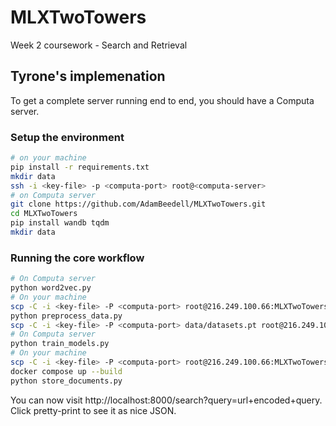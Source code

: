 # MLXTwoTowers
Week 2 coursework - Search and Retrieval


## Tyrone's implemenation

To get a complete server running end to end, you should have a Computa server.

### Setup the environment

```bash
# on your machine
pip install -r requirements.txt
mkdir data
ssh -i <key-file> -p <computa-port> root@<computa-server>
# on Computa server
git clone https://github.com/AdamBeedell/MLXTwoTowers.git
cd MLXTwoTowers
pip install wandb tqdm
mkdir data
```

### Running the core workflow

```bash
# On Computa server
python word2vec.py
# On your machine
scp -C -i <key-file> -P <computa-port> root@216.249.100.66:MLXTwoTowers/data/word2vec_skipgram.pth data/
python preprocess_data.py 
scp -C -i <key-file> -P <computa-port> data/datasets.pt root@216.249.100.66:MLXTwoTowers/data/
# On Computa server
python train_models.py
# On your machine
scp -C -i <key-file> -P <computa-port> root@216.249.100.66:MLXTwoTowers/data/models.pth data/
docker compose up --build
python store_documents.py
```

You can now visit http://localhost:8000/search?query=url+encoded+query. Click pretty-print to see it as nice JSON.
